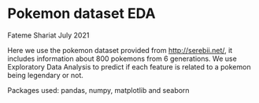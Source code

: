 # Pokemon dataset EDA
Fateme Shariat July 2021

Here we use the pokemon dataset provided from http://serebii.net/, it includes information about 800 pokemons from 6 generations. We use Exploratory Data Analysis to predict if each feature is related to a pokemon being legendary or not.

Packages used: pandas, numpy, matplotlib and seaborn
